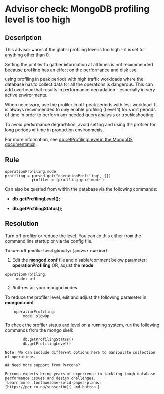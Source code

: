 # Advisor check: MongoDB profiling level is too high 

## Description
This advisor warns if the global profiling level is too high - it is set to anything other than 0.

Setting the profiler to gather information at all times is not recommended because profiling has an effect on the performance and disk use. 

using profiling in peak periods with high traffic workloads where the database has to collect data for all the operations is dangerous. This can add overhead that results in performance degradation - especially in very active environments.

When necessary, use the profiler in off-peak periods with less workload. It is always recommended to only enable profiling (Level 1) for short periods of time in order to perform any needed query analysis or troubleshooting. 

To avoid performance degradation, avoid setting and using the profiler for long periods of time in production environments.

For more information, see [db.setProfilingLevel in the MongoDB documentation](https://docs.mongodb.com/manual/reference/method/db.setProfilingLevel/).


## Rule
```
operationProfiling.mode
profiling = parsed.get("operationProfiling", {})
            profiler = (profiling.get("mode")
```
Can also be queried from within the database via the following commands:

- __db.getProfilingLevel();__

- __db.getProfilingStatus();__


## Resolution
Turn off profiler or reduce the level. You can do this either from the command line startup or via the config file.

To turn off profiler level globally:
{.power-number}

1. Edit the **mongod.conf** file and disable/comment below parameter: 
   **operationProfiling**
   OR, adjust the **mode**: 

``` 
operationProfiling:
     mode: off
```

2. Roll-restart your mongod nodes.

To reduce the profiler level, edit and adjust the following parameter in **mongod.conf**:

``` 
	operationProfiling:
   		mode: slowOp
```

To check the profiler status and level on a running system, run the following commands from the mongo shell:

```
		db.getProfilingStatus()
		db.getProfilingLevel()

Note: We can include different options here to manipulate collection of operations.

## Need more support from Percona?

Percona experts bring years of experience in tackling tough database performance issues and design challenges.
[Learn more :fontawesome-solid-paper-plane:](https://per.co.na/subscribe){ .md-button }
